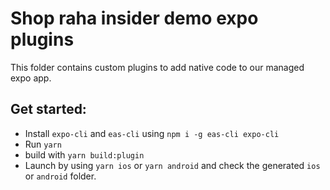 # Shop raha insider demo expo plugins

This folder contains custom plugins to add native code to our managed expo app.

## Get started:

- Install `expo-cli` and `eas-cli` using `npm i -g eas-cli expo-cli`
- Run `yarn`
- build with `yarn build:plugin`
- Launch by using `yarn ios` or `yarn android` and check the generated `ios` or `android` folder.
